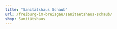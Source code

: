 ```yaml
---
title: "Sanitätshaus Schaub"
url: /freiburg-im-breisgau/sanitaetshaus-schaub/
shop: Sanitätshaus
---
```

